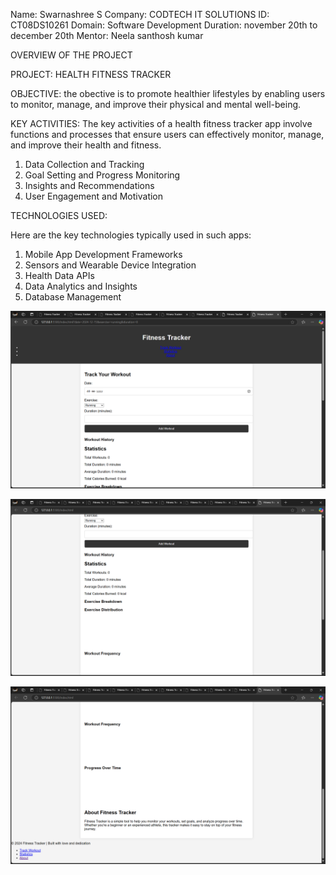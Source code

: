Name: Swarnashree S
Company: CODTECH IT SOLUTIONS
ID: CT08DS10261
Domain: Software Development
Duration: november 20th to december 20th
Mentor: Neela santhosh kumar
 

OVERVIEW OF THE PROJECT 

PROJECT: HEALTH FITNESS TRACKER

OBJECTIVE:
the obective  is to promote healthier lifestyles by enabling users to monitor, manage, and improve their physical and mental well-being.

KEY ACTIVITIES:
The key activities of a health fitness tracker app involve functions and processes that ensure users can effectively monitor, manage, and improve their health and fitness. 
1. Data Collection and Tracking
2. Goal Setting and Progress Monitoring
3. Insights and Recommendations
4. User Engagement and Motivation

TECHNOLOGIES USED:

Here are the key technologies typically used in such apps:

1. Mobile App Development Frameworks
2. Sensors and Wearable Device Integration
3. Health Data APIs
4. Data Analytics and Insights
5. Database Management


![screenshot](https://github.com/Swarnashree401/CODTECH-Task2/blob/main/Screenshot%20(7).png?raw=true)

![screenshot](https://github.com/Swarnashree401/CODTECH-Task2/blob/main/Screenshot%20(8).png?raw=true)

![screenshot](https://github.com/Swarnashree401/CODTECH-Task2/blob/main/Screenshot%20(9).png?raw=true)


